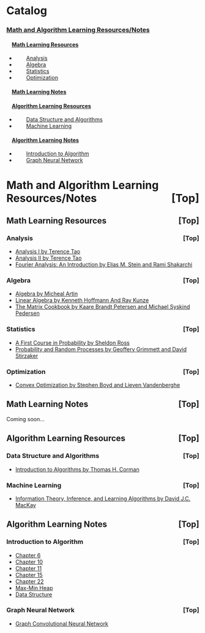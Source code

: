 # Catalog
### <a href="#0">Math and Algorithm Learning Resources/Notes</a>  
#### &emsp;<a href="#1">Math Learning Resources</a>  
- &emsp;&emsp;<a href="#2">Analysis</a>  
- &emsp;&emsp;<a href="#3">Algebra</a>  
- &emsp;&emsp;<a href="#4">Statistics</a>  
- &emsp;&emsp;<a href="#5">Optimization</a>  
#### &emsp;<a href="#6">Math Learning Notes</a>  
#### &emsp;<a href="#7">Algorithm Learning Resources</a>  
- &emsp;&emsp;<a href="#8">Data Structure and Algorithms</a>  
- &emsp;&emsp;<a href="#9">Machine Learning</a>  
#### &emsp;<a href="#10">Algorithm Learning Notes</a>  
- &emsp;&emsp;<a href="#11">Introduction to Algorithm</a>  
- &emsp;&emsp;<a href="#12">Graph Neural Network</a>  
# <a name="0">Math and Algorithm Learning Resources/Notes</a><a style="float:right;text-decoration:none;" href="#index">[Top]</a>
## <a name="1">Math Learning Resources</a><a style="float:right;text-decoration:none;" href="#index">[Top]</a>
### <a name="2">Analysis</a><a style="float:right;text-decoration:none;" href="#index">[Top]</a>
- [Analysis I by Terence Tao](https://github.com/WMX567/Math-and-Algorithm-Learning/blob/master/Analysis/Analysis%20I%20Terence%20Tao.pdf)
- [Analysis II by Terence Tao](https://github.com/WMX567/Math-and-Algorithm-Learning/blob/master/Analysis/Analysis%20II%20Terence%20Tao.pdf)
- [Fourier Analysis: An Introduction by Elias M. Stein and Rami Shakarchi](https://github.com/WMX567/Math-and-Algorithm-Learning/blob/master/Analysis/Fourier_Analysis_Stein_Shakarchi.pdf)

### <a name="3">Algebra</a><a style="float:right;text-decoration:none;" href="#index">[Top]</a>
- [Algebra by Micheal Artin](https://github.com/WMX567/Math-and-Algorithm-Learning/blob/master/Algebra/Artin%20Algebra.pdf)
- [Linear Algebra by Kenneth Hoffmann And Ray Kunze](https://github.com/WMX567/Math-and-Algorithm-Learning/blob/master/Algebra/Linear%20Algebra%2C%202Nd%20Edition%20-%20Kenneth%20Hoffmann%20And%20Ray%20Kunze.pdf)
- [The Matrix Cookbook by Kaare Brandt Petersen and Michael Syskind Pedersen](https://github.com/WMX567/Math-and-Algorithm-Learning/blob/master/Algebra/matrixcookbook.pdf)

### <a name="4">Statistics</a><a style="float:right;text-decoration:none;" href="#index">[Top]</a>
- [A First Course in Probability by Sheldon Ross](https://github.com/WMX567/Math-and-Algorithm-Learning/blob/master/Statistics/Intro_Probability_Ross_8th_ed_English.pdf)
- [Probability and Random Processes by Geoffery Grimmett and David Stirzaker](https://github.com/WMX567/Math-and-Algorithm-Learning/blob/master/Statistics/Probability_and_Random_Processes_Grimmett_and_%20Stirzaker_Third%20Ed(2001).pdf)

### <a name="5">Optimization</a><a style="float:right;text-decoration:none;" href="#index">[Top]</a>
- [Convex Optimization by Stephen Boyd and Lieven Vandenberghe](https://github.com/WMX567/Math-and-Algorithm-Learning/blob/master/Optimization/convex_optimization.pdf)

## <a name="6">Math Learning Notes</a><a style="float:right;text-decoration:none;" href="#index">[Top]</a>
Coming soon...

## <a name="7">Algorithm Learning Resources</a><a style="float:right;text-decoration:none;" href="#index">[Top]</a>
### <a name="8">Data Structure and Algorithms</a><a style="float:right;text-decoration:none;" href="#index">[Top]</a>
- [Introduction to Algorithms by Thomas H. Corman](https://github.com/WMX567/Math-and-Algorithm-Learning/blob/master/Algorithm/Introduction%20to%20Algorithms%20-%203rd%20Edition.pdf)
### <a name="9">Machine Learning</a><a style="float:right;text-decoration:none;" href="#index">[Top]</a>
- [Information Theory, Inference, and Learning Algorithms by David J.C. MacKay](https://github.com/WMX567/Math-and-Algorithm-Learning/blob/master/Algorithm/Information%20Theory%2C%20Inference%2C%20and%20Learning%20Algorithms.pdf)

## <a name="10">Algorithm Learning Notes</a><a style="float:right;text-decoration:none;" href="#index">[Top]</a>
### <a name="11">Introduction to Algorithm</a><a style="float:right;text-decoration:none;" href="#index">[Top]</a>
- [Chapter 6](https://github.com/WMX567/Math-and-Algorithm-Learning/blob/master/Algorithm%20Learning%20Notes/Introduction%20to%20Algorithm/Intro_Algo_Cha6_Reading.pdf)
- [Chapter 10](https://github.com/WMX567/Math-and-Algorithm-Learning/blob/master/Algorithm%20Learning%20Notes/Introduction%20to%20Algorithm/Intro_Algo_Cha10_Reading.pdf)
- [Chapter 11](https://github.com/WMX567/Math-and-Algorithm-Learning/blob/master/Algorithm%20Learning%20Notes/Introduction%20to%20Algorithm/Intro_Algo_Chap11_Reading.pdf)
- [Chapter 15](https://github.com/WMX567/Math-and-Algorithm-Learning/blob/master/Algorithm%20Learning%20Notes/Introduction%20to%20Algorithm/Intro_Algo_Cha15_Reading.pdf)
- [Chapter 22](https://github.com/WMX567/Math-and-Algorithm-Learning/blob/master/Algorithm%20Learning%20Notes/Introduction%20to%20Algorithm/Intro_Algo_Cha22_Reading.pdf)
- [Max-Min Heap](https://github.com/WMX567/Math-and-Algorithm-Learning/blob/master/Algorithm%20Learning%20Notes/Introduction%20to%20Algorithm/Max_Min_Heap.pdf)
- [Data Structure](https://github.com/WMX567/Math-and-Algorithm-Learning/blob/master/Algorithm%20Learning%20Notes/Introduction%20to%20Algorithm/Data_Structure.pdf)

### <a name="12">Graph Neural Network</a><a style="float:right;text-decoration:none;" href="#index">[Top]</a>
- [Graph Convolutional Neural Network](https://github.com/WMX567/Math-and-Algorithm-Learning/blob/master/Algorithm%20Learning%20Notes/Graph%20Neural%20Network/Graph_Convolutional_Neural_Network.pdf)

